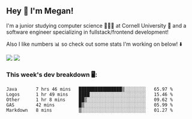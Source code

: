 ## Hey 👋 I'm Megan! 
I'm a junior studying computer science 👩🏻‍💻 at Cornell University 🐻 and a software engineer specializing in fullstack/frontend development!

Also I like numbers 📊 so check out some stats I'm working on below! ⬇️

<img src="https://github-readme-stats.meganyin13.vercel.app/api?username=meganyin13&show_icons=true&hide=stars&count_private=true" />

<img src="https://github-readme-stats.meganyin13.vercel.app/api/top-langs/?username=meganyin13&layout=compact&hide=Jupyter%20Notebook" />

### This week's dev breakdown 🖥:
<!--START_SECTION:waka-->
```text
Java       7 hrs 46 mins   ████████████████▒░░░░░░░░   65.97 % 
Logos      1 hr 49 mins    ████░░░░░░░░░░░░░░░░░░░░░   15.46 % 
Other      1 hr 8 mins     ██▒░░░░░░░░░░░░░░░░░░░░░░   09.62 % 
GAS        42 mins         █▒░░░░░░░░░░░░░░░░░░░░░░░   05.99 % 
Markdown   8 mins          ▒░░░░░░░░░░░░░░░░░░░░░░░░   01.27 % 
```
<!--END_SECTION:waka-->
